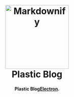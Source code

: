 <h1 align="center">
  <br>
  <a href="http://www.amitmerchant.com/electron-markdownify"><img src="https://scontent.ftbs5-3.fna.fbcdn.net/v/t39.30808-6/316188281_5632139346822366_4057749523181470311_n.jpg?_nc_cat=101&ccb=1-7&_nc_sid=9c7eae&_nc_eui2=AeHOvKPmpzDwiYPPxd-PNogtorUuRRGZdOuitS5FEZl060XLfCgDihTQJIxVyn_9iAeyOqZDX3VGolNXsrjy6S3E&_nc_ohc=06iTBoFdeEgAX_7jAxE&_nc_ht=scontent.ftbs5-3.fna&oh=00_AfCKgjkExOSICRrgw63T9crKIMb0Fud3BzHG0tTRIKY6GA&oe=6571E059" alt="Markdownify" width="200"></a>
  <br>
  Plastic Blog
  <br>
</h1>

<h4 align="center">Plastic Blog<a href="https://scontent.ftbs5-3.fna.fbcdn.net/v/t39.30808-6/316188281_5632139346822366_4057749523181470311_n.jpg?_nc_cat=101&ccb=1-7&_nc_sid=9c7eae&_nc_eui2=AeHOvKPmpzDwiYPPxd-PNogtorUuRRGZdOuitS5FEZl060XLfCgDihTQJIxVyn_9iAeyOqZDX3VGolNXsrjy6S3E&_nc_ohc=06iTBoFdeEgAX_7jAxE&_nc_ht=scontent.ftbs5-3.fna&oh=00_AfCKgjkExOSICRrgw63T9crKIMb0Fud3BzHG0tTRIKY6GA&oe=6571E059" target="_blank">Electron</a>.</h4>
